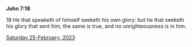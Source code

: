 **John 7:18**

18 He that speaketh of himself seeketh his own glory: but he that seeketh his glory that sent him, the same is true, and no unrighteousness is in him.

[Saturday 25-February, 2023](https://t.me/s/daily_scripture)
